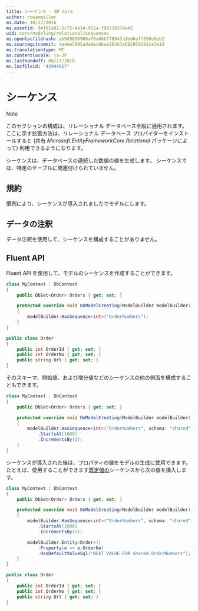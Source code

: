 ```yaml
---
title: シーケンス - EF Core
author: rowanmiller
ms.date: 10/27/2016
ms.assetid: 94f81a92-3c72-4e14-912a-f99310374e42
uid: core/modeling/relational/sequences
ms.openlocfilehash: eb9d9896966af0ad6b778047a1ed6af7358e8eb2
ms.sourcegitcommit: dadee5905ada9ecdbae28363a682950383ce3e10
ms.translationtype: MT
ms.contentlocale: ja-JP
ms.lasthandoff: 08/27/2018
ms.locfileid: "42994517"
---
```

# <a name="sequences"></a>シーケンス

> [!NOTE]  
> このセクションの構成は、リレーショナル データベース全般に適用されます。 ここに示す拡張方法は、リレーショナル データベース プロバイダーをインストールすると (共有 *Microsoft.EntityFrameworkCore.Relational* パッケージによって) 利用できるようになります。

シーケンスは、データベースの連続した数値の値を生成します。 シーケンスでは、特定のテーブルに関連付けられていません。

## <a name="conventions"></a>規約

慣例により、シーケンスが導入されましたでモデルにします。

## <a name="data-annotations"></a>データの注釈

データ注釈を使用して、シーケンスを構成することがありません。

## <a name="fluent-api"></a>Fluent API

Fluent API を使用して、モデルのシーケンスを作成することができます。

<!-- [!code-csharp[Main](samples/core/relational/Modeling/FluentAPI/Samples/Relational/Sequence.cs?highlight=7)] -->
``` csharp
class MyContext : DbContext
{
    public DbSet<Order> Orders { get; set; }

    protected override void OnModelCreating(ModelBuilder modelBuilder)
    {
        modelBuilder.HasSequence<int>("OrderNumbers");
    }
}

public class Order
{
    public int OrderId { get; set; }
    public int OrderNo { get; set; }
    public string Url { get; set; }
}
```

そのスキーマ、開始値、および増分値などのシーケンスの他の側面を構成することもできます。

<!-- [!code-csharp[Main](samples/core/relational/Modeling/FluentAPI/Samples/Relational/SequenceConfigured.cs?highlight=7,8,9)] -->
``` csharp
class MyContext : DbContext
{
    public DbSet<Order> Orders { get; set; }

    protected override void OnModelCreating(ModelBuilder modelBuilder)
    {
        modelBuilder.HasSequence<int>("OrderNumbers", schema: "shared")
            .StartsAt(1000)
            .IncrementsBy(5);
    }
}
```

シーケンスが導入された後は、プロパティの値をモデルの生成に使用できます。 たとえば、使用することができます[既定値の](default-values.md)シーケンスから次の値を挿入します。

<!-- [!code-csharp[Main](samples/core/relational/Modeling/FluentAPI/Samples/Relational/SequenceUsed.cs?highlight=11,12,13)] -->
``` csharp
class MyContext : DbContext
{
    public DbSet<Order> Orders { get; set; }

    protected override void OnModelCreating(ModelBuilder modelBuilder)
    {
        modelBuilder.HasSequence<int>("OrderNumbers", schema: "shared")
            .StartsAt(1000)
            .IncrementsBy(5);

        modelBuilder.Entity<Order>()
            .Property(o => o.OrderNo)
            .HasDefaultValueSql("NEXT VALUE FOR shared.OrderNumbers");
    }
}

public class Order
{
    public int OrderId { get; set; }
    public int OrderNo { get; set; }
    public string Url { get; set; }
}
```
